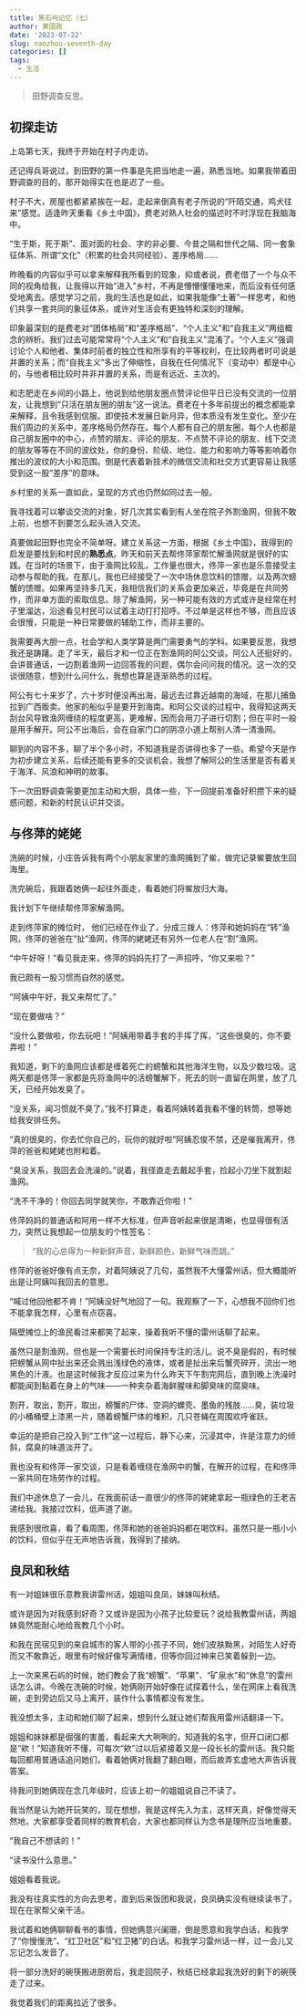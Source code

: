 ```yaml
---
title: 黑石屿记忆（七）
author: 黄国政
date: '2023-07-22'
slug: naozhou-seventh-day
categories: []
tags:
  - 生活
---
```


> 田野调查反思。

<!--more-->

## 初探走访

上岛第七天，我终于开始在村子内走访。

还记得兵哥说过，到田野的第一件事是先把当地走一遍，熟悉当地。如果我带着田野调查的目的，那开始得实在也是迟了一些。

村子不大，房屋也都紧紧挨在一起，走起来倒真有老子所说的“阡陌交通，鸡犬往来”感觉。适逢昨天重看《乡土中国》，费老对熟人社会的描述时不时浮现在我脑海中。

“生于斯，死于斯”、面对面的社会、字的非必要、今昔之隔和世代之隔、同一套象征体系、所谓“文化”（积累的社会共同经验）、差序格局……

昨晚看的内容似乎可以拿来解释我所看到的现象，抑或者说，费老借了一个与众不同的视角给我，让我得以开始“进入”乡村，不再是懵懵懂懂地来，而后没有任何感受地离去。感觉学习之前，我的生活也是如此，如果我能像“土著”一样思考，和他们共享一套共同的象征体系，或许对生活会有更独特和深刻的理解。

印象最深刻的是费老对“团体格局”和“差序格局”、“个人主义”和“自我主义”两组概念的辨析。我们过去可能常常将“个人主义”和“自我主义”混淆了。“个人主义”强调讨论个人和他者、集体时前者的独立性和所享有的平等权利，在比较两者时可说是并置的关系；而“自我主义”多出了伸缩性，自我在任何情况下（变动中）都是中心的，与他者相比较时并非并置的关系，而是有远近、主次的。

和志肥走在乡间的小路上，他说到给他朋友圈点赞评论但平日已没有交流的一位朋友，让我想到“只活在朋友圈的朋友”这一说法。费老在十多年前提出的概念都能拿来解释，且令我感到信服。即使技术发展日新月异，但本质没有发生变化。至少在我们周边的关系中，差序格局仍然存在。每个人都有自己的朋友圈，每个人也都是自己朋友圈中的中心，点赞的朋友、评论的朋友、不点赞不评论的朋友、线下交流的朋友等等在不同的波纹处，你的身份、阶级、地位、能力和影响力等等影响着你推出的波纹的大小和范围。倒是代表着新技术的微信交流和社交方式更容易让我感受到这一股“差序”的意味。

乡村里的关系一直如此，呈现的方式也仍然如同过去一般。

我寻找着可以攀谈交流的对象，好几次其实看到有人坐在院子外割渔网，但我不敢上前，也想不到要怎么起头进入交流。

真要做起田野也完全不简单呀。建立关系这一方面，根据《乡土中国》，我得到的启发是要找到和村民的**熟悉点**。昨天和前天去帮佟萍家帮忙解渔网就是很好的实践。在当时的场景下，由于渔网比较乱，工作量也很大，佟萍一家也是乐意接受主动参与帮助的我。在那儿，我也已经接受了一次中场休息饮料的馈赠，以及两次螃蟹的馈赠。如果再坚持多几天，我相信我们的关系会更加亲近，毕竟是在共同劳作，而非单方面的索取信息。除了解渔网，另一种可能有效的方式或许是经常在村子里溜达，沿途看见村民可以试着主动打打招呼。不过单是这样也不够，而且应该会很慢，只能是一种日常要做的辅助工作，而非主要的。

我需要再大胆一点，社会学和人类学算是两门需要勇气的学科。如果要反思，我想我还是踌躇。走了半天，最后才和一位正在割渔网的阿公交谈。阿公人还挺好的，会讲普通话，一边割着渔网一边回答我的问题，偶尔会问问我的情况。这一次的交谈很随意，想到什么问什么，我想也算是逐渐熟悉的过程。

阿公有七十来岁了，六十岁时便没再出海，最远去过靠近越南的海域，在那儿捕鱼拉到广西贩卖。他家的船似乎是要开到海南。和阿公交谈的过程中，我得知这两天刮台风导致渔网缠绕的程度更高，更难解，因而会用刀子进行切割；但在平时一般是用手解开。阿公不出海后，会在自家门口的阴凉小道上帮别人清一清渔网。

聊到的内容不多，聊了半个多小时，不知道我是否讲得也多了一些。希望今天是作为初步建立关系，后续还能有更多的交谈机会，我想了解阿公的生活里是否有着关于海洋、风浪和神明的故事。

下一次田野调查需要更加主动和大胆，具体一些，下一回提前准备好积攒下来的疑惑问题，和新的村民认识并交谈。

## 与佟萍的姥姥

洗碗的时候，小庄告诉我有两个小朋友家里的渔网捕到了鲎，做完记录鲎要放生回海里。

洗完碗后，我跟着她俩一起往外面走，看着她们将鲎放归大海。

我计划下午继续帮佟萍家解渔网。

走到佟萍家的摊位时， 他们已经在作业了，分成三拨人：佟萍和她妈妈在“转”渔网，佟萍的爸爸在“扯”渔网，佟萍的姥姥还有另外一位老人在“割”渔网。

“中午好呀！”看见我走来，佟萍的妈妈先打了一声招呼，“你又来啦？”

我已颇有一股习惯而自然的感觉。

“阿姨中午好，我又来帮忙了。”

“现在要做啥？”

“没什么要做啦，你去玩吧！”阿姨用带着手套的手挥了挥，“这些很臭的，你不要弄啦！”

我知道，剩下的渔网应该都是缠着死亡的螃蟹和其他海洋生物，以及少数垃圾。这两天都是佟萍一家都是先将渔网中的活螃蟹解下，死去的则一直留在网里，放了几天，已经开始发臭了。

“没关系，闻习惯就不臭了。”我不打算走，看着阿姨转着我看不懂的转筒，想等她给我安排任务。

“真的很臭的，你去忙你自己的，玩你的就好啦”阿姨忍俊不禁，还是催我离开，佟萍的爸爸和姥姥也附和着。

“臭没关系，我回去会洗澡的。”说着，我径直走去戴起手套，捡起小刀坐下就割起渔网。

“洗不干净的！你回去同学就笑你，不敢靠近你啦！”

佟萍妈妈的普通话和阿用一样不大标准，但声音听起来很是清晰，也显得很有活力，突然让我想起一位朋友的个性签名：

> “我的心总得为一种新鲜声音，新鲜颜色，新鲜气味而跳。”

佟萍的爸爸好像有点无奈，对着阿姨说了几句，虽然我不大懂雷州话，但大概能听出是让阿姨叫我回去的意思。

“喊过他回他都不肯！”阿姨没好气地回了一句。我观察了一下，心想我不回你们也不能拿我怎样，心里有点窃喜。

隔壁摊位上的渔民看过来都笑了起来，操着我听不懂的雷州话聊了起来。

虽然只是割渔网，但也是一个需要长时间保持专注的活儿。说不臭是假的，有时候把螃蟹从网中扯出来还会溅出浅绿色的液体，或者是扯出来后蟹壳碎开，流出一地黑色的汁液。也是这时候我才反应过来为什么昨天下午割完网后，直到晚上洗澡时都能闻到黏着在身上的气味——一种夹杂着海鲜腥味和脚臭味的腐臭味。

割开，取出，割开，取出，螃蟹的尸体、空洞的螺壳、墨鱼的残肢……臭，装垃圾的小桶桶壁上漆黑一片，随着螃蟹尸体的堆积，几只苍蝇在周围欢呼雀跃。

幸运的是把自己投入到“工作”这一过程后，静下心来，沉浸其中，许是注意力的倾斜，腐臭的味道淡开了。

我也没有和佟萍一家交谈，只是看着缠绕在渔网中的蟹，在解开的过程，在和佟萍一家共同在场劳作的过程。

我们中途休息了一会儿，在我面前话一直很少的佟萍的姥姥拿起一瓶绿色的王老吉递给我。我接过饮料，低声道了谢。

我感到很欣喜，看了看周围，佟萍和她的爸爸妈妈都在喝饮料。虽然只是一瓶小小的饮料，但似乎在无声地告诉我，我得到了接纳。

## 良凤和秋结

有一对姐妹很乐意教我讲雷州话，姐姐叫良凤，妹妹叫秋结。

或许是因为对我感到好奇？又或许是因为小孩子比较爱玩？说给我教雷州话，两姐妹竟然能耐心地给我教几个小时。

和我在民宿见到的来自城市的客人带的小孩子不同，她们皮肤黝黑，对陌生人好奇而又不敢靠近，眼里有时候好像写满情绪，但等你回过神来已笑着躲到一边。

上一次来黑石屿的时候，她们教会了我“螃蟹”、“苹果”、“矿泉水”和“休息”的雷州话怎么讲。今晚在洗碗的时候，她俩刚开始好像在试探着什么，坐在网床上看我洗碗，走到旁边后又马上离开，装作什么事情都没有发生。

我没想太多，主动和她们聊了起来，想到什么就让她们帮我用雷州话翻译一下。

姐姐和妹妹都是倔强的害羞，看起来大大咧咧的，知道我的名字，但开口闭口都是“欸！”知道我听不懂，可每次“欸”过以后紧接着又是一段长长的雷州话。我只能每回都用普通话追问她们，看着她俩对我翻了翻白眼，而后故弄玄虚地大声告诉我答案。

待我问到她俩现在念几年级时，应该上初一的姐姐说自己不读了。

我当然是认为她开玩笑的，现在想想，我是这样先入为主，这样天真，好像觉得天然地，大家都享受着同样的教育机会，大家也都同样认为念书是理所应当地重要。

“我自己不想读的！”

“读书没什么意思。”

姐姐看着我说。

我没有往真实性的方向去思考，直到后来饭团和我说，良凤确实没有继续读书了，现在在家帮父亲干活。

我试着和她俩聊聊看书的事情，但她俩意兴阑珊，倒是愿意和我学白话，和我学了“你慢慢洗”、“红卫社区”和“红卫猪”的白话。和我学习雷州话一样，过一会儿又忘记怎么发音了。

将一部分洗好的碗筷搬进厨房后，我走回院子，秋结已经拿起我洗好的剩下的碗筷走了过来。

我觉着我们的距离拉近了很多。